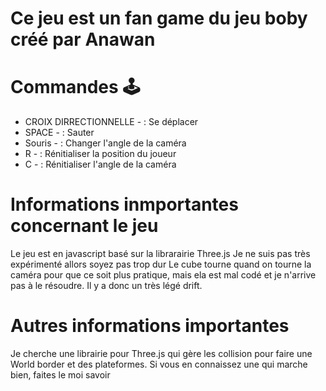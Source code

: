 # Ce jeu est un fan game du jeu boby créé par Anawan

# Commandes 🕹️
- CROIX DIRRECTIONNELLE - : Se déplacer
- SPACE - : Sauter
- Souris - : Changer l'angle de la caméra
- R - : Rénitialiser la position du joueur
- C - : Rénitialiser l'angle de la caméra

# Informations inmportantes concernant le jeu
Le jeu est en javascript basé sur la librarairie Three.js
Je ne suis pas très expérimenté allors soyez pas trop dur
Le cube tourne quand on tourne la caméra pour que ce soit plus pratique, mais ela est mal codé et je n'arrive pas à le résoudre. Il y a donc un très légé drift.

# Autres informations importantes
Je cherche une librairie pour Three.js qui gère les collision pour faire une World border et des plateformes. Si vous en connaissez une qui marche bien, faites le moi savoir
